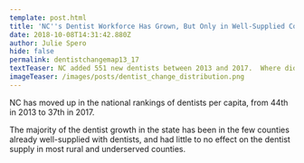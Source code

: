 ```yaml
---
template: post.html
title: 'NC''s Dentist Workforce Has Grown, But Only in Well-Supplied Counties'
date: 2018-10-08T14:31:42.880Z
author: Julie Spero
hide: false
permalink: dentistchangemap13_17
textTeaser: NC added 551 new dentists between 2013 and 2017.  Where did they go?
imageTeaser: /images/posts/dentist_change_distribution.png
---
```

NC has moved up in the national rankings of dentists per capita, from 44th in 2013 to 37th in 2017.

The majority of the dentist growth in the state has been in the few counties already well-supplied with dentists, and had little to no effect on the dentist supply in most rural and underserved counties.
